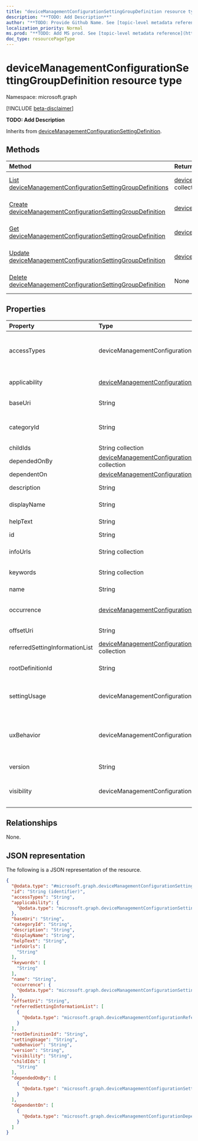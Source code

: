 ```yaml
---
title: "deviceManagementConfigurationSettingGroupDefinition resource type"
description: "**TODO: Add Description**"
author: "**TODO: Provide Github Name. See [topic-level metadata reference](https://msgo.azurewebsites.net/add/document/guidelines/metadata.html#topic-level-metadata)**"
localization_priority: Normal
ms.prod: "**TODO: Add MS prod. See [topic-level metadata reference](https://msgo.azurewebsites.net/add/document/guidelines/metadata.html#topic-level-metadata)**"
doc_type: resourcePageType
---
```


# deviceManagementConfigurationSettingGroupDefinition resource type

Namespace: microsoft.graph

[!INCLUDE [beta-disclaimer](../../includes/beta-disclaimer.md)]

**TODO: Add Description**


Inherits from [deviceManagementConfigurationSettingDefinition](../resources/devicemanagementconfigurationsettingdefinition.md).

## Methods
|Method|Return type|Description|
|:---|:---|:---|
|[List deviceManagementConfigurationSettingGroupDefinitions](../api/devicemanagementconfigurationsettinggroupdefinition-list.md)|[deviceManagementConfigurationSettingGroupDefinition](../resources/devicemanagementconfigurationsettinggroupdefinition.md) collection|Get a list of the [deviceManagementConfigurationSettingGroupDefinition](../resources/devicemanagementconfigurationsettinggroupdefinition.md) objects and their properties.|
|[Create deviceManagementConfigurationSettingGroupDefinition](../api/devicemanagementconfigurationsettinggroupdefinition-create.md)|[deviceManagementConfigurationSettingGroupDefinition](../resources/devicemanagementconfigurationsettinggroupdefinition.md)|Create a new [deviceManagementConfigurationSettingGroupDefinition](../resources/devicemanagementconfigurationsettinggroupdefinition.md) object.|
|[Get deviceManagementConfigurationSettingGroupDefinition](../api/devicemanagementconfigurationsettinggroupdefinition-get.md)|[deviceManagementConfigurationSettingGroupDefinition](../resources/devicemanagementconfigurationsettinggroupdefinition.md)|Read the properties and relationships of a [deviceManagementConfigurationSettingGroupDefinition](../resources/devicemanagementconfigurationsettinggroupdefinition.md) object.|
|[Update deviceManagementConfigurationSettingGroupDefinition](../api/devicemanagementconfigurationsettinggroupdefinition-update.md)|[deviceManagementConfigurationSettingGroupDefinition](../resources/devicemanagementconfigurationsettinggroupdefinition.md)|Update the properties of a [deviceManagementConfigurationSettingGroupDefinition](../resources/devicemanagementconfigurationsettinggroupdefinition.md) object.|
|[Delete deviceManagementConfigurationSettingGroupDefinition](../api/devicemanagementconfigurationsettinggroupdefinition-delete.md)|None|Deletes a [deviceManagementConfigurationSettingGroupDefinition](../resources/devicemanagementconfigurationsettinggroupdefinition.md) object.|

## Properties
|Property|Type|Description|
|:---|:---|:---|
|accessTypes|deviceManagementConfigurationSettingAccessTypes|Read/write access mode of the setting Inherited from [deviceManagementConfigurationSettingDefinition](../resources/devicemanagementconfigurationsettingdefinition.md). Possible values are: `none`, `add`, `copy`, `delete`, `get`, `replace`, `execute`.|
|applicability|[deviceManagementConfigurationSettingApplicability](../resources/devicemanagementconfigurationsettingapplicability.md)|Details which device setting is applicable on Inherited from [deviceManagementConfigurationSettingDefinition](../resources/devicemanagementconfigurationsettingdefinition.md).|
|baseUri|String|Base CSP Path Inherited from [deviceManagementConfigurationSettingDefinition](../resources/devicemanagementconfigurationsettingdefinition.md).|
|categoryId|String|Specifies the area group under which the setting is configured in a specified configuration service provider (CSP) Inherited from [deviceManagementConfigurationSettingDefinition](../resources/devicemanagementconfigurationsettingdefinition.md).|
|childIds|String collection|Dependent child settings to this group of settings|
|dependedOnBy|[deviceManagementConfigurationSettingDependedOnBy](../resources/devicemanagementconfigurationsettingdependedonby.md) collection|List of child settings that depend on this setting|
|dependentOn|[deviceManagementConfigurationDependentOn](../resources/devicemanagementconfigurationdependenton.md) collection|List of Dependencies for the setting group|
|description|String|Description of the item Inherited from [deviceManagementConfigurationSettingDefinition](../resources/devicemanagementconfigurationsettingdefinition.md).|
|displayName|String|Display name of the item Inherited from [deviceManagementConfigurationSettingDefinition](../resources/devicemanagementconfigurationsettingdefinition.md).|
|helpText|String|Help text of the item Inherited from [deviceManagementConfigurationSettingDefinition](../resources/devicemanagementconfigurationsettingdefinition.md).|
|id|String|**TODO: Add Description** Inherited from [entity](../resources/entity.md).|
|infoUrls|String collection|List of links more info for the setting can be found at Inherited from [deviceManagementConfigurationSettingDefinition](../resources/devicemanagementconfigurationsettingdefinition.md).|
|keywords|String collection|Tokens which to search settings on Inherited from [deviceManagementConfigurationSettingDefinition](../resources/devicemanagementconfigurationsettingdefinition.md).|
|name|String|Name of the item Inherited from [deviceManagementConfigurationSettingDefinition](../resources/devicemanagementconfigurationsettingdefinition.md).|
|occurrence|[deviceManagementConfigurationSettingOccurrence](../resources/devicemanagementconfigurationsettingoccurrence.md)|Indicates whether the setting is required or not Inherited from [deviceManagementConfigurationSettingDefinition](../resources/devicemanagementconfigurationsettingdefinition.md).|
|offsetUri|String|Offset CSP Path from Base Inherited from [deviceManagementConfigurationSettingDefinition](../resources/devicemanagementconfigurationsettingdefinition.md).|
|referredSettingInformationList|[deviceManagementConfigurationReferredSettingInformation](../resources/devicemanagementconfigurationreferredsettinginformation.md) collection|List of referred setting information. Inherited from [deviceManagementConfigurationSettingDefinition](../resources/devicemanagementconfigurationsettingdefinition.md).|
|rootDefinitionId|String|Root setting definition if the setting is a child setting. Inherited from [deviceManagementConfigurationSettingDefinition](../resources/devicemanagementconfigurationsettingdefinition.md).|
|settingUsage|deviceManagementConfigurationSettingUsage|Setting type, for example, configuration and compliance Inherited from [deviceManagementConfigurationSettingDefinition](../resources/devicemanagementconfigurationsettingdefinition.md). Possible values are: `none`, `configuration`.|
|uxBehavior|deviceManagementConfigurationControlType|Setting control type representation in the UX Inherited from [deviceManagementConfigurationSettingDefinition](../resources/devicemanagementconfigurationsettingdefinition.md). Possible values are: `default`, `dropdown`, `smallTextBox`, `largeTextBox`, `toggle`, `multiheaderGrid`, `contextPane`.|
|version|String|Item Version Inherited from [deviceManagementConfigurationSettingDefinition](../resources/devicemanagementconfigurationsettingdefinition.md).|
|visibility|deviceManagementConfigurationSettingVisibility|Setting visibility scope to UX Inherited from [deviceManagementConfigurationSettingDefinition](../resources/devicemanagementconfigurationsettingdefinition.md). Possible values are: `none`, `settingsCatalog`, `template`.|

## Relationships
None.

## JSON representation
The following is a JSON representation of the resource.
<!-- {
  "blockType": "resource",
  "keyProperty": "id",
  "@odata.type": "microsoft.graph.deviceManagementConfigurationSettingGroupDefinition",
  "baseType": "microsoft.graph.deviceManagementConfigurationSettingDefinition",
  "openType": false
}
-->
``` json
{
  "@odata.type": "#microsoft.graph.deviceManagementConfigurationSettingGroupDefinition",
  "id": "String (identifier)",
  "accessTypes": "String",
  "applicability": {
    "@odata.type": "microsoft.graph.deviceManagementConfigurationSettingApplicability"
  },
  "baseUri": "String",
  "categoryId": "String",
  "description": "String",
  "displayName": "String",
  "helpText": "String",
  "infoUrls": [
    "String"
  ],
  "keywords": [
    "String"
  ],
  "name": "String",
  "occurrence": {
    "@odata.type": "microsoft.graph.deviceManagementConfigurationSettingOccurrence"
  },
  "offsetUri": "String",
  "referredSettingInformationList": [
    {
      "@odata.type": "microsoft.graph.deviceManagementConfigurationReferredSettingInformation"
    }
  ],
  "rootDefinitionId": "String",
  "settingUsage": "String",
  "uxBehavior": "String",
  "version": "String",
  "visibility": "String",
  "childIds": [
    "String"
  ],
  "dependedOnBy": [
    {
      "@odata.type": "microsoft.graph.deviceManagementConfigurationSettingDependedOnBy"
    }
  ],
  "dependentOn": [
    {
      "@odata.type": "microsoft.graph.deviceManagementConfigurationDependentOn"
    }
  ]
}
```

